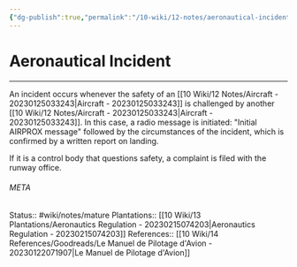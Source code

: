 ```yaml
---
{"dg-publish":true,"permalink":"/10-wiki/12-notes/aeronautical-incident-20230123104922/"}
---
```


# Aeronautical Incident
---
An incident occurs whenever the safety of an [[10 Wiki/12 Notes/Aircraft - 20230125033243\|Aircraft - 20230125033243]] is challenged by another [[10 Wiki/12 Notes/Aircraft - 20230125033243\|Aircraft - 20230125033243]]. In this case, a radio message is initiated: "Initial AIRPROX message" followed by the circumstances of the incident, which is confirmed by a written report on landing.

If it is a control body that questions safety, a complaint is filed with the runway office.




###### META
Status:: #wiki/notes/mature 
Plantations:: [[10 Wiki/13 Plantations/Aeronautics Regulation - 20230215074203\|Aeronautics Regulation - 20230215074203]]
References:: [[10 Wiki/14 References/Goodreads/Le Manuel de Pilotage d'Avion - 20230122071907\|Le Manuel de Pilotage d'Avion]]
